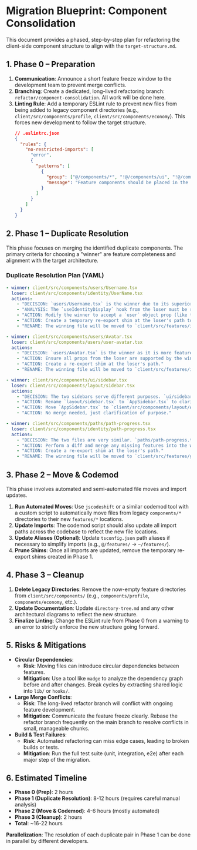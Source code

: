 # Migration Blueprint: Component Consolidation

This document provides a phased, step-by-step plan for refactoring the client-side component structure to align with the `target-structure.md`.

## 1. Phase 0 – Preparation

1.  **Communication**: Announce a short feature freeze window to the development team to prevent merge conflicts.
2.  **Branching**: Create a dedicated, long-lived refactoring branch: `refactor/component-consolidation`. All work will be done here.
3.  **Linting Rule**: Add a temporary ESLint rule to prevent new files from being added to legacy component directories (e.g., `client/src/components/profile`, `client/src/components/economy`). This forces new development to follow the target structure.
    ```json
    // .eslintrc.json
    {
      "rules": {
        "no-restricted-imports": [
          "error",
          {
            "patterns": [
              {
                "group": ["@/components/*", "!@/components/ui", "!@/components/layout"],
                "message": "Feature components should be placed in the 'features' directory."
              }
            ]
          }
        ]
      }
    }
    ```

## 2. Phase 1 – Duplicate Resolution

This phase focuses on merging the identified duplicate components. The primary criteria for choosing a "winner" are feature completeness and alignment with the target architecture.

### Duplicate Resolution Plan (YAML)

```yaml
- winner: client/src/components/users/Username.tsx
  loser: client/src/components/identity/UserName.tsx
  actions:
    - "DECISION: `users/Username.tsx` is the winner due to its superior feature set (cosmetics, rarity, system roles)."
    - "ANALYSIS: The `useIdentityDisplay` hook from the loser must be reconciled with the `useUserCosmetics` hook used by the winner."
    - "ACTION: Modify the winner to accept a `user` object prop (like the loser) to simplify migration, instead of individual props."
    - "ACTION: Create a temporary re-export shim at the loser's path to redirect imports during the transition."
    - "RENAME: The winning file will be moved to `client/src/features/identity/components/Username.tsx`."

- winner: client/src/components/users/Avatar.tsx
  loser: client/src/components/users/user-avatar.tsx
  actions:
    - "DECISION: `users/Avatar.tsx` is the winner as it is more feature-complete (e.g. frames)."
    - "ACTION: Ensure all props from the loser are supported by the winner."
    - "ACTION: Create a re-export shim at the loser's path."
    - "RENAME: The winning file will be moved to `client/src/features/identity/components/Avatar.tsx`."

- winner: client/src/components/ui/sidebar.tsx
  loser: client/src/components/layout/sidebar.tsx
  actions:
    - "DECISION: The two sidebars serve different purposes. `ui/sidebar.tsx` is a generic container, while `layout/sidebar.tsx` is the main application sidebar."
    - "ACTION: Rename `layout/sidebar.tsx` to `AppSidebar.tsx` to clarify its specific role."
    - "ACTION: Move `AppSidebar.tsx` to `client/src/components/layout/AppSidebar.tsx`."
    - "ACTION: No merge needed, just clarification of purpose."

- winner: client/src/components/paths/path-progress.tsx
  loser: client/src/components/identity/path-progress.tsx
  actions:
    - "DECISION: The two files are very similar. `paths/path-progress.tsx` is chosen as the winner."
    - "ACTION: Perform a diff and merge any missing features into the winner."
    - "ACTION: Create a re-export shim at the loser's path."
    - "RENAME: The winning file will be moved to `client/src/features/gamification/components/PathProgress.tsx`."
```

## 3. Phase 2 – Move & Codemod

This phase involves automated and semi-automated file moves and import updates.

1.  **Run Automated Moves**: Use `jscodeshift` or a similar codemod tool with a custom script to automatically move files from legacy `components/*` directories to their new `features/*` locations.
2.  **Update Imports**: The codemod script should also update all import paths across the codebase to reflect the new file locations.
3.  **Update Aliases (Optional)**: Update `tsconfig.json` path aliases if necessary to simplify imports (e.g., `@/features/` -> `~/features/`).
4.  **Prune Shims**: Once all imports are updated, remove the temporary re-export shims created in Phase 1.

## 4. Phase 3 – Cleanup

1.  **Delete Legacy Directories**: Remove the now-empty feature directories from `client/src/components/` (e.g., `components/profile`, `components/economy`, etc.).
2.  **Update Documentation**: Update `directory-tree.md` and any other architectural diagrams to reflect the new structure.
3.  **Finalize Linting**: Change the ESLint rule from Phase 0 from a warning to an error to strictly enforce the new structure going forward.

## 5. Risks & Mitigations

-   **Circular Dependencies**:
    -   **Risk**: Moving files can introduce circular dependencies between features.
    -   **Mitigation**: Use a tool like `madge` to analyze the dependency graph before and after changes. Break cycles by extracting shared logic into `lib/` or `hooks/`.
-   **Large Merge Conflicts**:
    -   **Risk**: The long-lived refactor branch will conflict with ongoing feature development.
    -   **Mitigation**: Communicate the feature freeze clearly. Rebase the refactor branch frequently on the main branch to resolve conflicts in small, manageable chunks.
-   **Build & Test Failures**:
    -   **Risk**: Automated refactoring can miss edge cases, leading to broken builds or tests.
    -   **Mitigation**: Run the full test suite (unit, integration, e2e) after each major step of the migration.

## 6. Estimated Timeline

-   **Phase 0 (Prep)**: 2 hours
-   **Phase 1 (Duplicate Resolution)**: 8-12 hours (requires careful manual analysis)
-   **Phase 2 (Move & Codemod)**: 4-6 hours (mostly automated)
-   **Phase 3 (Cleanup)**: 2 hours
-   **Total**: ~16-22 hours

**Parallelization**: The resolution of each duplicate pair in Phase 1 can be done in parallel by different developers.
